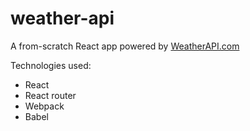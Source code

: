 # weather-api
A from-scratch React app powered by <a href="https://www.weatherapi.com/" title="Weather API">WeatherAPI.com</a>

Technologies used:
- React
- React router
- Webpack
- Babel
